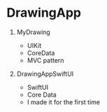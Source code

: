 # DrawingApp

1. MyDrawing
    - UIKit
    - CoreData
    - MVC pattern
    
2. DrawingAppSwiftUI
    - SwiftUI 
    - Core Data
    - I made it for the first time
